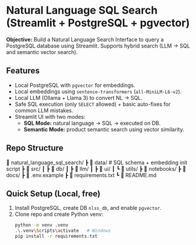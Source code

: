 # Natural Language SQL Search (Streamlit + PostgreSQL + pgvector)

**Objective:** Build a Natural Language Search Interface to query a PostgreSQL database using Streamlit. Supports hybrid search (LLM → SQL and semantic vector search).

## Features
- Local PostgreSQL with `pgvector` for embeddings.
- Local embeddings using `sentence-transformers` (`all-MiniLM-L6-v2`).
- Local LLM (Ollama + Llama 3) to convert NL → SQL.
- Safe SQL execution (only `SELECT` allowed) + basic auto-fixes for common LLM mistakes.
- Streamlit UI with two modes:
  - **SQL Mode:** natural language → SQL → executed on DB.
  - **Semantic Mode:** product semantic search using vector similarity.

## Repo Structure

📂 natural_language_sql_search/
 ┣ 📁 data/              # SQL schema + embedding init script
 ┣ 📁 src/
 ┃ ┣ 📁 db/
 ┃ ┣ 📁 llm/
 ┃ ┣ 📁 ui/
 ┃ ┗ 📁 utils/
 ┣ 📁 notebooks/
 ┣ 📁 docs/
 ┣ 📄 .env.example
 ┣ 📄 requirements.txt
 ┗ 📄 README.md



## Quick Setup (Local, free)
1. Install PostgreSQL, create DB `nlss_db`, and enable `pgvector`.
2. Clone repo and create Python venv:
   ```bash
   python -m venv .venv
   .\.venv\Scripts\activate   # Windows
   pip install -r requirements.txt
